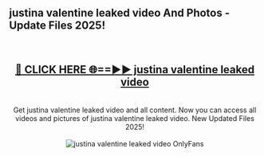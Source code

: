 <h2>justina valentine leaked video And Photos - Update Files 2025!</h2>
<br>
<div align="center">
<h2><a href="https://linkcuts.com/hfmhzwbr" rel="nofollow">🔴 CLICK HERE 🌐==►► justina valentine leaked video</a></h2>
<br>
Get justina valentine leaked video and all content. Now you can access all videos and pictures of justina valentine leaked video. New Updated Files 2025!
<br>
<br>
<a href="https://linkcuts.com/hfmhzwbr" rel="nofollow" data-target="animated-image.originalLink"><img src="https://i.ibb.co.com/WyWwxjT/player-gif2.gif" alt="justina valentine leaked video OnlyFans" style="max-width: 100%; display: inline-block;" data-target="animated-image.originalImage"></a>
</div>
<br>